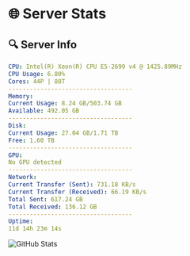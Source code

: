 # 🌐 Server Stats
## 🔍 Server Info
```yaml
CPU: Intel(R) Xeon(R) CPU E5-2699 v4 @ 1425.89MHz
CPU Usage: 6.80%
Cores: 44P | 88T
-----------------------------------
Memory:
Current Usage: 8.24 GB/503.74 GB
Available: 492.05 GB
-----------------------------------
Disk:
Current Usage: 27.04 GB/1.71 TB
Free: 1.60 TB
-----------------------------------
GPU:
No GPU detected
-----------------------------------
Network:
Current Transfer (Sent): 731.18 KB/s
Current Transfer (Received): 66.19 KB/s
Total Sent: 617.24 GB
Total Received: 136.12 GB
-----------------------------------
Uptime:
11d 14h 23m 14s
```
![GitHub Stats](https://img.shields.io/badge/Updated-2025-05-01_07:32:02-blue)